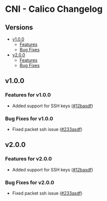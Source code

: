 # CNI - Calico Changelog

## Versions

- [v1.0.0](#v100)
  - [Features](#bug-fixes-for-v100)
  - [Bug Fixes](#bug-fixes-for-v100)
- [v2.0.0](#v200)
  - [Features](#bug-fixes-for-v200)
  - [Bug Fixes](#bug-fixes-for-v200)

## v1.0.0

### Features for v1.0.0

* Added support for SSH keys ([#12basdf](https://www.google.com))

### Bug Fixes for v1.0.0

* Fixed packet ssh issue ([#233asdf](https://www.google.com))

## v2.0.0

### Features for v2.0.0

* Added support for SSH keys ([#12basdf](https://www.google.com))

### Bug Fixes for v2.0.0

* Fixed packet ssh issue ([#233asdf](https://www.google.com))
